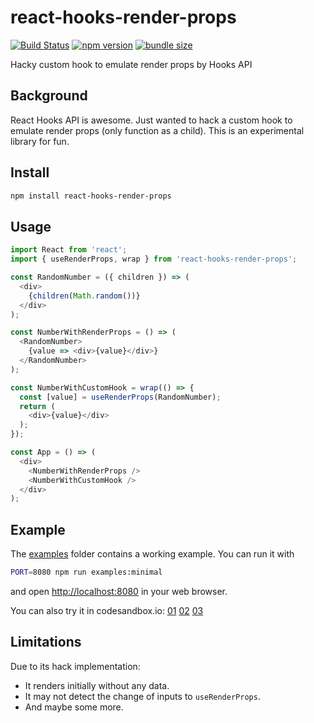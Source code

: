 react-hooks-render-props
========================

[![Build Status](https://travis-ci.com/dai-shi/react-hooks-render-props.svg?branch=master)](https://travis-ci.com/dai-shi/react-hooks-render-props)
[![npm version](https://badge.fury.io/js/react-hooks-render-props.svg)](https://badge.fury.io/js/react-hooks-render-props)
[![bundle size](https://badgen.net/bundlephobia/minzip/react-hooks-render-props)](https://bundlephobia.com/result?p=react-hooks-render-props)

Hacky custom hook to emulate render props by Hooks API

Background
----------

React Hooks API is awesome.
Just wanted to hack a custom hook to emulate
render props (only function as a child).
This is an experimental library for fun.

Install
-------

```bash
npm install react-hooks-render-props
```

Usage
-----

```javascript
import React from 'react';
import { useRenderProps, wrap } from 'react-hooks-render-props';

const RandomNumber = ({ children }) => (
  <div>
    {children(Math.random())}
  </div>
);

const NumberWithRenderProps = () => (
  <RandomNumber>
    {value => <div>{value}</div>}
  </RandomNumber>
);

const NumberWithCustomHook = wrap(() => {
  const [value] = useRenderProps(RandomNumber);
  return (
    <div>{value}</div>
  );
});

const App = () => (
  <div>
    <NumberWithRenderProps />
    <NumberWithCustomHook />
  </div>
);
```

Example
-------

The [examples](examples) folder contains a working example.
You can run it with

```bash
PORT=8080 npm run examples:minimal
```

and open <http://localhost:8080> in your web browser.

You can also try it in codesandbox.io:
[01](https://codesandbox.io/s/github/dai-shi/react-hooks-render-props/tree/master/examples/01_minimal)
[02](https://codesandbox.io/s/github/dai-shi/react-hooks-render-props/tree/master/examples/02_typescript)
[03](https://codesandbox.io/s/github/dai-shi/react-hooks-render-props/tree/master/examples/03_apollo)

Limitations
-----------

Due to its hack implementation:

- It renders initially without any data.
- It may not detect the change of inputs to `useRenderProps`.
- And maybe some more.

